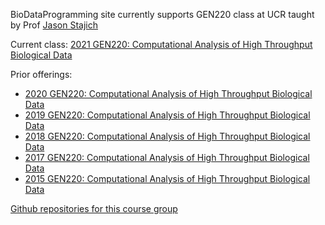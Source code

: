BioDataProgramming site currently supports GEN220 class at UCR taught by Prof [Jason Stajich](http://lab.stajich.org/)

Current class: 
[2021 GEN220: Computational Analysis of High Throughput Biological Data](https://biodataprog.github.io/GEN220_2021)

Prior offerings:
* [2020 GEN220: Computational Analysis of High Throughput Biological Data](https://biodataprog.github.io/GEN220_2020)
* [2019 GEN220: Computational Analysis of High Throughput Biological Data](https://biodataprog.github.io/GEN220_2019)
* [2018 GEN220: Computational Analysis of High Throughput Biological Data](https://biodataprog.github.io/2018_programming-intro/)
* [2017 GEN220: Computational Analysis of High Throughput Biological Data](https://biodataprog.github.io/2017_programming-intro/)
* [2015 GEN220: Computational Analysis of High Throughput Biological Data](https://hyphaltip.github.io/GEN220_2015/) 


[Github repositories for this course group](https://github.com/biodataprog/)
